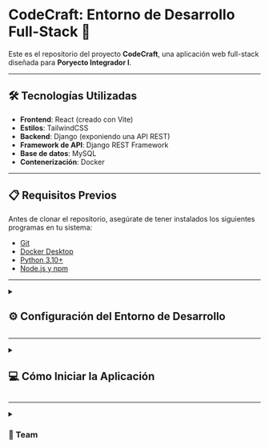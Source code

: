 # CodeCraft: Entorno de Desarrollo Full-Stack 🚀

Este es el repositorio del proyecto **CodeCraft**, una aplicación web full-stack diseñada para **Poryecto Integrador I**.

---

## 🛠 Tecnologías Utilizadas

- **Frontend**: React (creado con Vite)  
- **Estilos**: TailwindCSS  
- **Backend**: Django (exponiendo una API REST)  
- **Framework de API**: Django REST Framework  
- **Base de datos**: MySQL  
- **Contenerización**: Docker  

---

## 📋 Requisitos Previos

Antes de clonar el repositorio, asegúrate de tener instalados los siguientes programas en tu sistema:

- [Git](https://git-scm.com/)  
- [Docker Desktop](https://www.docker.com/products/docker-desktop/)  
- [Python 3.10+](https://www.python.org/downloads/)  
- [Node.js y npm](https://nodejs.org/en/)

---
<details>
  <summary><h2>⚙️ Configuración del Entorno de Desarrollo</h2></summary>

  <details>
    <summary>1. Clonar el Repositorio</summary>
  
  ```bash
  git clone https://github.com/tu-usuario/CodeCraft.git
  cd CodeCraft
  ```
  </details>

  <details>
    <summary>2. Configuración del Backend (Django)</summary>

  - Navega a la carpeta del backend.
  
  ```Bash
  cd backend
  ```
  - Crea y activa un entorno virtual de Python.

  ```Bash
  python -m venv venv
  # En Windows: venv\Scripts\activate
  # En macOS/Linux: source venv/bin/activate
  ```
  - Instala las dependencias de Django y Django REST Framework.

  ```Bash
  pip install Django djangorestframework mysqlclient
  ```
  - Crea el proyecto de Django (si no existe).
  
  ```Bash
  django-admin startproject CodeCraft_backend .
  ```
  </details>

<details>
<summary>3. Configuración del Frontend (React & TailwindCSS)</summary>

- Navega a la carpeta del frontend.

```Bash
cd ../frontend
```
- Instala las dependencias de Node.js.

```Bash
npm install
```
- Instala y configura TailwindCSS.

```Bash
npm install -D tailwindcss@3 postcss autoprefixer
npx tailwindcss init -p
```
- Asegúrate de que el archivo src/index.css contenga las directivas de Tailwind.

```CSS

@tailwind base;
@tailwind components;
@tailwind utilities;
/* Resto de estilos base de Vite... */
```
</details>

<details>
<summary>4. Configuración de la Base de Datos (Docker)</summary>

- Asegúrate de que Docker Desktop se esté ejecutando en tu sistema.
- Navega a la raíz del proyecto (CodeCraft).
- Inicia el contenedor de MySQL.

```Bash
docker-compose up -d
```
</details>

</details>

---

<details>
<summary><h2> 💻 Cómo Iniciar la Aplicación</h2></summary>

Para ejecutar la aplicación completa, necesitarás tres terminales separadas.

1. Terminal 1 (Base de Datos)

- En la raíz del proyecto: ```docker-compose up -d```
- Verifica que el contenedor esté corriendo: ```docker ps```

2. Terminal 2 (Backend)

- En la carpeta backend:

```Bash
python manage.py makemigrations
python manage.py migrate
python manage.py runserver
```
3. Terminal 3 (Frontend)

- En la carpeta frontend: ```npm run dev```

</details>

---

<details>
<summary><h3>🤝 Team</h3></summary>

> - *Johana Sevillano* 
> - *Juan Cardona*
</details>
